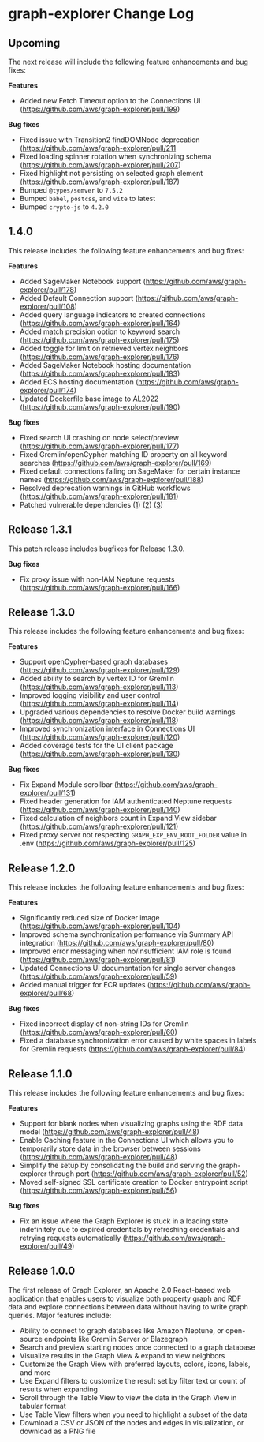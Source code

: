 # graph-explorer Change Log

## Upcoming

The next release will include the following feature enhancements and bug fixes:

**Features**

- Added new Fetch Timeout option to the Connections UI (<https://github.com/aws/graph-explorer/pull/199>)

**Bug fixes**

- Fixed issue with Transition2 findDOMNode deprecation (<https://github.com/aws/graph-explorer/pull/211>
- Fixed loading spinner rotation when synchronizing schema (<https://github.com/aws/graph-explorer/pull/207>)
- Fixed highlight not persisting on selected graph element (<https://github.com/aws/graph-explorer/pull/187>)
- Bumped `@types/semver` to `7.5.2`
- Bumped `babel`, `postcss`, and `vite` to latest
- Bumped `crypto-js` to `4.2.0`

## 1.4.0

This release includes the following feature enhancements and bug fixes:

**Features**

- Added SageMaker Notebook support (<https://github.com/aws/graph-explorer/pull/178>)
- Added Default Connection support (<https://github.com/aws/graph-explorer/pull/108>)
- Added query language indicators to created connections (<https://github.com/aws/graph-explorer/pull/164>)
- Added match precision option to keyword search (<https://github.com/aws/graph-explorer/pull/175>)
- Added toggle for limit on retrieved vertex neighbors (<https://github.com/aws/graph-explorer/pull/176>)
- Added SageMaker Notebook hosting documentation (<https://github.com/aws/graph-explorer/pull/183>)
- Added ECS hosting documentation (<https://github.com/aws/graph-explorer/pull/174>)
- Updated Dockerfile base image to AL2022 (<https://github.com/aws/graph-explorer/pull/190>)

**Bug fixes**

- Fixed search UI crashing on node select/preview (<https://github.com/aws/graph-explorer/pull/177>)
- Fixed Gremlin/openCypher matching ID property on all keyword searches (<https://github.com/aws/graph-explorer/pull/169>)
- Fixed default connections failing on SageMaker for certain instance names (<https://github.com/aws/graph-explorer/pull/188>)
- Resolved deprecation warnings in GitHub workflows (<https://github.com/aws/graph-explorer/pull/181>)
- Patched vulnerable dependencies ([1](https://github.com/aws/graph-explorer/pull/182)) ([2](https://github.com/aws/graph-explorer/pull/189)) ([3](https://github.com/aws/graph-explorer/pull/191))

## Release 1.3.1

This patch release includes bugfixes for Release 1.3.0.

**Bug fixes**

- Fix proxy issue with non-IAM Neptune requests (<https://github.com/aws/graph-explorer/pull/166>)

## Release 1.3.0

This release includes the following feature enhancements and bug fixes:

**Features**

- Support openCypher-based graph databases (<https://github.com/aws/graph-explorer/pull/129>)
- Added ability to search by vertex ID for Gremlin (<https://github.com/aws/graph-explorer/pull/113>)
- Improved logging visibility and user control (<https://github.com/aws/graph-explorer/pull/114>)
- Upgraded various dependencies to resolve Docker build warnings (<https://github.com/aws/graph-explorer/pull/118>)
- Improved synchronization interface in Connections UI (<https://github.com/aws/graph-explorer/pull/120>)
- Added coverage tests for the UI client package (<https://github.com/aws/graph-explorer/pull/130>)

**Bug fixes**

- Fix Expand Module scrollbar (<https://github.com/aws/graph-explorer/pull/131>)
- Fixed header generation for IAM authenticated Neptune requests (<https://github.com/aws/graph-explorer/pull/140>)
- Fixed calculation of neighbors count in Expand View sidebar (<https://github.com/aws/graph-explorer/pull/121>)
- Fixed proxy server not respecting `GRAPH_EXP_ENV_ROOT_FOLDER` value in .env (<https://github.com/aws/graph-explorer/pull/125>)

## Release 1.2.0

This release includes the following feature enhancements and bug fixes:

**Features**

- Significantly reduced size of Docker image (<https://github.com/aws/graph-explorer/pull/104>)
- Improved schema synchronization performance via Summary API integration (<https://github.com/aws/graph-explorer/pull/80>)
- Improved error messaging when no/insufficient IAM role is found (<https://github.com/aws/graph-explorer/pull/81>)
- Updated Connections UI documentation for single server changes (<https://github.com/aws/graph-explorer/pull/59>)
- Added manual trigger for ECR updates (<https://github.com/aws/graph-explorer/pull/68>)

**Bug fixes**

- Fixed incorrect display of non-string IDs for Gremlin (<https://github.com/aws/graph-explorer/pull/60>)
- Fixed a database synchronization error caused by white spaces in labels for Gremlin requests (<https://github.com/aws/graph-explorer/pull/84>)

## Release 1.1.0

This release includes the following feature enhancements and bug fixes:

**Features**

- Support for blank nodes when visualizing graphs using the RDF data model (<https://github.com/aws/graph-explorer/pull/48>)
- Enable Caching feature in the Connections UI which allows you to temporarily store data in the browser between sessions (<https://github.com/aws/graph-explorer/pull/48>)
- Simplify the setup by consolidating the build and serving the graph-explorer through port (<https://github.com/aws/graph-explorer/pull/52>)
- Moved self-signed SSL certificate creation to Docker entrypoint script (<https://github.com/aws/graph-explorer/pull/56>)

**Bug fixes**

- Fix an issue where the Graph Explorer is stuck in a loading state indefinitely due to expired credentials by refreshing credentials and retrying requests automatically (<https://github.com/aws/graph-explorer/pull/49>)

## Release 1.0.0

The first release of Graph Explorer, an Apache 2.0 React-based web application that enables users to visualize both property graph and RDF data and explore connections between data without having to write graph queries. Major features include:

- Ability to connect to graph databases like Amazon Neptune, or open-source endpoints like Gremlin Server or Blazegraph
- Search and preview starting nodes once connected to a graph database
- Visualize results in the Graph View & expand to view neighbors
- Customize the Graph View with preferred layouts, colors, icons, labels, and more
- Use Expand filters to customize the result set by filter text or count of results when expanding
- Scroll through the Table View to view the data in the Graph View in tabular format
- Use Table View filters when you need to highlight a subset of the data
- Download a CSV or JSON of the nodes and edges in visualization, or download as a PNG file
